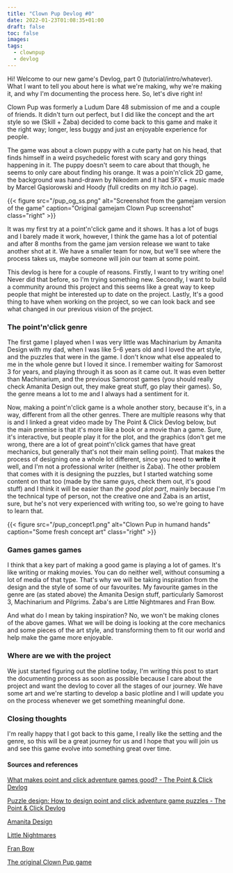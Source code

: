 ```yaml
---
title: "Clown Pup Devlog #0"
date: 2022-01-23T01:08:35+01:00
draft: false
toc: false
images:
tags: 
  - clownpup
  - devlog
---
```


Hi! Welcome to our new game's Devlog, part 0 (tutorial/intro/whatever). What I want to tell you about here is what we're making, why we're making it, and why I'm documenting the process here. So, let's dive right in!

Clown Pup was formerly a Ludum Dare 48 submission of me and a couple of friends. It didn't turn out perfect, but I did like the concept and the art style so we (Skill + Żaba) decided to come back to this game and make it the right way; longer, less buggy and just an enjoyable experience for people.

The game was about a clown puppy with a cute party hat on his head, that finds himself in a weird psychedelic forest with scary and gory things happening in it. The puppy doesn't seem to care about that though, he seems to only care about finding his orange. It was a poin'n'click 2D game, the background was hand-drawn by Nikodem and it had SFX + music made by Marcel Gąsiorowski and Hoody (full credits on my itch.io page). 

{{< figure src="/pup_og_ss.png" alt="Screenshot from the gamejam version of the game" caption="Original gamejam Clown Pup screenshot" class="right" >}}

It was my first try at a point'n'click game and it shows. It has a lot of bugs and I barely made it work, however, I think the game has a lot of potential and after 8 months from the game jam version release we want to take another shot at it. We have a smaller team for now, but we'll see where the process takes us, maybe someone will join our team at some point. 

This devlog is here for a couple of reasons. Firstly, I want to try writing one! Never did that before, so I'm trying something new. Secondly, I want to build a community around this project and this seems like a great way to keep people that might be interested up to date on the project. Lastly, It's a good thing to have when working on the project, so we can look back and see what changed in our previous vision of the project.

### The point'n'click genre
The first game I played when I was very little was Machinarium by Amanita Design with my dad, when I was like 5-6 years old and I loved the art style, and the puzzles that were in the game. I don't know what else appealed to me in the whole genre but I loved it since. I remember waiting for Samorost 3 for years, and playing through it as soon as it came out. It was even better than Machinarium, and the previous Samorost games (you should really check Amanita Design out, they make great stuff, go play their games). So, the genre means a lot to me and I always had a sentiment for it.

Now, making a point'n'click game is a whole another story, because it's, in a way, different from all the other genres. There are multiple reasons why that is and I linked a great video made by The Point & Click Devlog below, but the main premise is that it's more like a book or a movie than a game. Sure, it's interactive, but people play it for the plot, and the graphics (don't get me wrong, there are a lot of great point'n'click games that have great mechanics, but generally that's not their main selling point). That makes the process of designing one a whole lot different, since you need to **write it** well, and I'm not a professional writer (neither is Żaba). The other problem that comes with it is designing the puzzles, but I started watching some content on that too (made by the same guys, check them out, it's good stuff) and I think it will be easier than *the good plot part*, mainly because I'm the technical type of person, not the creative one and Żaba is an artist, sure, but he's not very experienced with writing too, so we're going to have to learn that.

{{< figure src="/pup_concept1.png" alt="Clown Pup in humand hands" caption="Some fresh concept art" class="right" >}}

### Games games games
I think that a key part of making a good game is playing a lot of games. It's like writing or making movies. You can do neither well, without consuming a lot of media of that type. That's why we will be taking inspiration from the design and the style of some of our favourites. My favourite games in the genre are (as stated above) the Amanita Design stuff, particularly Samorost 3, Machinarium and Pilgrims. Żaba's are Little Nightmares and Fran Bow. 

And what do I mean by taking inspiration? No, we won't be making clones of the above games. What we will be doing is looking at the core mechanics and some pieces of the art style, and transforming them to fit our world and help make the game more enjoyable.

### Where are we with the project
We just started figuring out the plotline today, I'm writing this post to start the documenting process as soon as possible because I care about the project and want the devlog to cover all the stages of our journey. We have some art and we're starting to develop a basic plotline and I will update you on the process whenever we get something meaningful done. 

### Closing thoughts
I'm really happy that I got back to this game, I really like the setting and the genre, so this will be a great journey for us and I hope that you will join us and see this game evolve into something great over time. 

#### Sources and references
[What makes point and click adventure games good? -  The Point & Click Devlog](https://youtu.be/XUso3zWbDfE)

[Puzzle design: How to design point and click adventure game puzzles - The Point & Click Devlog](https://youtu.be/xlQSA9TIS-Q)

[Amanita Design](https://www.amanita-design.net/)

[Little Nightmares](https://en.bandainamcoent.eu/little-nightmares/little-nightmares)

[Fran Bow](http://www.franbow.com/)

[The original Clown Pup game](https://skill347.itch.io/ld48)